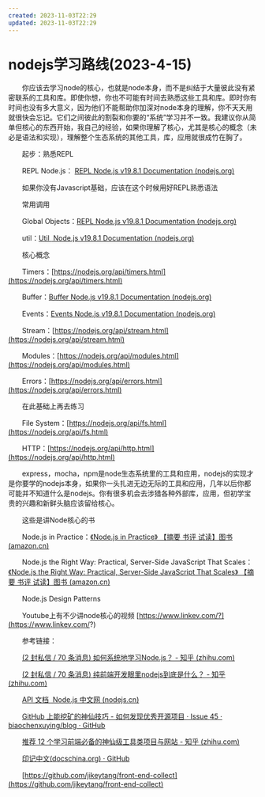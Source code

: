 ```yaml
---
created: 2023-11-03T22:29
updated: 2023-11-03T22:29
---
```

# nodejs学习路线(2023-4-15)

　　你应该去学习node的核心，也就是node本身，而不是纠结于大量彼此没有紧密联系的工具和库。即使你想，你也不可能有时间去熟悉这些工具和库。即时你有时间也没有多大意义，因为他们不能帮助你加深对node本身的理解，你不天天用就很快会忘记。它们之间彼此的割裂和你要的“系统”学习并不一致。我建议你从简单但核心的东西开始，我自己的经验，如果你理解了核心，尤其是核心的概念（未必是语法和实现），理解整个生态系统的其他工具，库，应用就很成竹在胸了。

　　起步：熟悉REPL

　　REPL Node.js： [REPL ](https://nodejs.org/api/repl.html)​[ Node.js v19.8.1 Documentation (nodejs.org)](https://nodejs.org/api/repl.html)

　　如果你没有Javascript基础，应该在这个时候用好REPL熟悉语法

　　常用调用

　　Global Objects：[REPL ](https://nodejs.org/api/repl.html)​[ Node.js v19.8.1 Documentation (nodejs.org)](https://nodejs.org/api/repl.html)

　　util：[Util ](https://nodejs.org/api/util.html)​[ Node.js v19.8.1 Documentation (nodejs.org)](https://nodejs.org/api/util.html)

　　核心概念

　　Timers：[https://nodejs.org/api/timers.html](https://nodejs.org/api/timers.html)

　　Buffer：[Buffer ](https://nodejs.org/api/buffer.html)​[ Node.js v19.8.1 Documentation (nodejs.org)](https://nodejs.org/api/buffer.html)

　　Events：[Events ](https://nodejs.org/api/events.html)​[ Node.js v19.8.1 Documentation (nodejs.org)](https://nodejs.org/api/events.html)

　　Stream：[https://nodejs.org/api/stream.html](https://nodejs.org/api/stream.html)

　　Modules：[https://nodejs.org/api/modules.html](https://nodejs.org/api/modules.html)

　　Errors：[https://nodejs.org/api/errors.html](https://nodejs.org/api/errors.html)

　　在此基础上再去练习

　　File System：[https://nodejs.org/api/fs.html](https://nodejs.org/api/fs.html)

　　HTTP：[https://nodejs.org/api/http.html](https://nodejs.org/api/http.html)

　　express，mocha，npm是node生态系统里的工具和应用，nodejs的实现才是你要学的nodejs本身，如果你一头扎进无边无际的工具和应用，几年以后你都可能并不知道什么是nodejs。你有很多机会去涉猎各种外部库，应用，但初学宝贵的兴趣和新鲜头脑应该留给核心。

　　这些是讲Node核心的书

　　Node.js in Practice：[《Node.js in Practice》 【摘要 书评 试读】图书 (amazon.cn)](https://www.amazon.cn/gp/product/1617290939/ref=as_li_ss_tl?ie=UTF8&camp=536&creative=3132&creativeASIN=1617290939&linkCode=as2&tag=flamingtop-23)

　　Node.js the Right Way: Practical, Server-Side JavaScript That Scales：[《Node.js the Right Way: Practical, Server-Side JavaScript That Scales》 【摘要 书评 试读】图书 (amazon.cn)](https://www.amazon.cn/gp/product/1937785734/ref=as_li_ss_tl?ie=UTF8&camp=536&creative=3132&creativeASIN=1937785734&linkCode=as2&tag=flamingtop-23)

　　Node.js Design Patterns

　　Youtube上有不少讲node核心的视频 [https://www.linkev.com/?](https://www.linkev.com/?)

　　参考链接：

　　[(2 封私信 / 70 条消息) 如何系统地学习Node.js？ - 知乎 (zhihu.com)](https://www.zhihu.com/question/21567720)

　　[(2 封私信 / 70 条消息) 纯前端开发眼里nodejs到底是什么？ - 知乎 (zhihu.com)](https://www.zhihu.com/question/279322623)

　　[API 文档 ](https://nodejs.cn/api-v16/)​[ Node.js 中文网 (nodejs.cn)](https://nodejs.cn/api-v16/)

　　[GitHub 上能挖矿的神仙技巧 - 如何发现优秀开源项目 · Issue ](https://github.com/biaochenxuying/blog/issues/45)​[45 · biaochenxuying/blog · GitHub](https://github.com/biaochenxuying/blog/issues/45)

　　[推荐 12 个学习前端必备的神仙级工具类项目与网站 - 知乎 (zhihu.com)](https://zhuanlan.zhihu.com/p/363098501)

　　[印记中文](https://github.com/docschina)​[(docschina.org) · GitHub](https://github.com/docschina)

　　[https://github.com/jikeytang/front-end-collect](https://github.com/jikeytang/front-end-collect)
